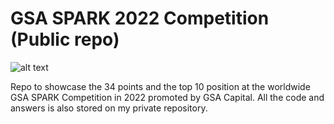 # GSA SPARK 2022 Competition (Public repo)

![alt text](https://github.com/joaoaraujo1/gsaspark_22/blob/main/gsa_screenshot.png)

Repo to showcase the 34 points and the top 10 position at the worldwide GSA SPARK Competition in 2022 promoted by GSA Capital. All the code and answers is also stored on my private repository.
